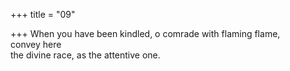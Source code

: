 +++
title = "09"

+++
When you have been kindled, o comrade with flaming flame,  
convey here  
the divine race, as the attentive one.  